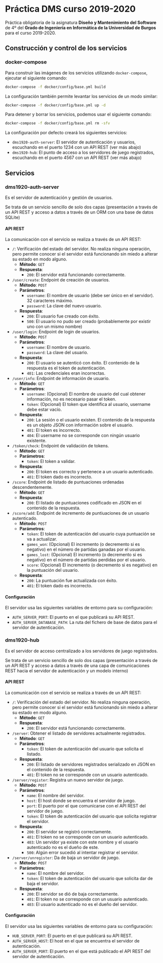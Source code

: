 # Práctica DMS curso 2019-2020

Práctica obligatoria de la asignatura **Diseño y Mantenimiento del Software** de 4º del **Grado de Ingeniería en Informática de la Universidad de Burgos** para el curso 2019-2020.

## Construcción y control de los servicios

### docker-compose

Para construir las imágenes de los servicios utilizando `docker-compose`, ejecutar el siguiente comando:

```bash
docker-compose -f docker/config/base.yml build
```

La configuración también permite levantar los servicios de un modo similar:

```bash
docker-compose -f docker/config/base.yml up -d
```

Para detener y borrar los servicios, podemos usar el siguiente comando:

```bash
docker-compose -f docker/config/base.yml rm -sfv
```

La configuración por defecto creará los siguientes servicios:

- `dms1920-auth-server`: El servidor de autenticación y usuarios, escuchando en el puerto 1234 con un API REST (ver más abajo)
- `dms1920-hub`: El punto de acceso a los servidores de juego registrados, escuchando en el puerto 4567 con un API REST (ver más abajo)

## Servicios

### dms1920-auth-server

Es el servidor de autenticación y gestión de usuarios.

Se trata de un servicio sencillo de solo dos capas (presentación a través de un API REST y acceso a datos a través de un ORM con una base de datos SQLite)

#### API REST

La comunicación con el servicio se realiza a través de un API REST:

- `/`: Verificación del estado del servidor. No realiza ninguna operación, pero permite conocer si el servidor está funcionando sin miedo a alterar su estado en modo alguno.
  - **Método**: `GET`
  - **Respuesta**:
    - `200`: El servidor está funcionando correctamente.
- `/user/create`: Endpoint de creación de usuarios.
  - **Método**: `POST`
  - **Parámetros**:
    - `username`: El nombre de usuario (debe ser único en el servidor). 32 caracteres máximo.
    - `password`: La clave del nuevo usuario.
  - **Respuesta**:
    - `200`: El usuario fue creado con éxito.
    - `500`: El usuario no pudo ser creado (probablemente por existir uno con un mismo nombre)
- `/user/login`: Endpoint de login de usuarios.
  - **Método**: `POST`
  - **Parámetros**:
    - `username`: El nombre de usuario.
    - `password`: La clave del usuario.
  - **Respuesta**:
    - `200`: El usuario se autenticó con éxito. El contenido de la respuesta es el token de autenticación.
    - `401`: Las credenciales eran incorrectas.
- `/user/info`: Endpoint de información de usuario.
  - **Método**: `GET`
  - **Parámetros**:
    - `username`: (Opcional) El nombre de usuario del cual obtener información, no es necesario pasar el token.
    - `token`: (Opcional) El token que identifica al usuario, username debe estar vacío.
  - **Respuesta**:
    - `200`: La sesión o el usuario existen. El contenido de la respuesta es un objeto JSON con información sobre el usuario.
    - `401`: El token es incorrecto.
    - `404`: El username no se corresponde con ningún usuario existente.
- `/token/check`: Endpoint de validación de tokens.
  - **Método**: `GET`
  - **Parámetros**:
    - `token`: El token a validar.
  - **Respuesta**:
    - `200`: El token es correcto y pertenece a un usuario autenticado.
    - `401`: El token dado es incorrecto.
- `/score`: Endpoint de listado de puntuaciones ordenadas descendentemente.
  - **Método**: `GET`
  - **Respuesta**:
    - `200`: El listado de puntuaciones codificado en JSON en el contenido de la respuesta.
- `/score/add`: Endpoint de incremento de puntiuaciones de un usuario autenticado.
  - **Método**: `POST`
  - **Parámetros**:
    - `token`: El token de autenticación del usuario cuya puntuación se va a actualizar.
    - `games_won`: (Opcional) El incremento (o decremento si es negativo) en el número de partidas ganadas por el usuario.
    - `games_lost`: (Opcional) El incremento (o decremento si es negativo) en el número de partidas perdidas por el usuario.
    - `score`: (Opcional) El incremento (o decremento si es negativo) en la puntuación del usuario.
  - **Respuesta**:
    - `200`: La puntuación fue actualizada con éxito.
    - `401`: El token dado es incorrecto.

#### Configuración

El servidor usa las siguientes variables de entorno para su configuración:

- `AUTH_SERVER_PORT`: El puerto en el que publicará su API REST.
- `AUTH_SERVER_DATABASE_PATH`: La ruta del fichero de base de datos para el servidor de autenticación.

### dms1920-hub

Es el servidor de acceso centralizado a los servidores de juego registrados.

Se trata de un servicio sencillo de solo dos capas (presentación a través de un API REST y acceso a datos a través de una capa de comunicaciones REST hacia el servidor de autenticación y un modelo interno)

#### API REST

La comunicación con el servicio se realiza a través de un API REST:

- `/`: Verificación del estado del servidor. No realiza ninguna operación, pero permite conocer si el servidor está funcionando sin miedo a alterar su estado en modo alguno.
  - **Método**: `GET`
  - **Respuesta**:
    - `200`: El servidor está funcionando correctamente.
- `/server`: Obtener el listado de servidores actualmente registrados.
  - **Método**: `GET`
  - **Parámetros**:
    - `token`: El token de autenticación del usuario que solicita el listado.
  - **Respuesta**:
    - `200`: El listado de servidores registrados serializado en JSON en el contenido de la respuesta.
    - `401`: El token no se corresponde con un usuario autenticado.
- `/server/register`: Registra un nuevo servidor de juego.
  - **Método**: `POST`
  - **Parámetros**:
    - `name`: El nombre del servidor.
    - `host`: El host donde se encuentra el servidor de juego.
    - `port`: El puerto por el que comunicarse con el API REST del servidor de juego.
    - `token`: El token de autenticación del usuario que solicita registrar el servidor.
  - **Respuesta**:
    - `200`: El servidor se registró correctamente.
    - `401`: El token no se corresponde con un usuario autenticado.
    - `403`: Un servidor ya existe con este nombre y el usuario autenticado no es el dueño de este.
    - `500`: Algún error sucedió al intentar registrar el servidor.
- `/server/unregister`: Da de baja un servidor de juego.
  - **Método**: `POST`
  - **Parámetros**:
    - `name`: El nombre del servidor.
    - `token`: El token de autenticación del usuario que solicita dar de baja el servidor.
  - **Respuesta**:
    - `200`: El servidor se dió de baja correctamente.
    - `401`: El token no se corresponde con un usuario autenticado.
    - `403`: El usuario autenticado no es el dueño del servidor.

#### Configuración

El servidor usa las siguientes variables de entorno para su configuración:

- `HUB_SERVER_PORT`: El puerto en el que publicará su API REST.
- `AUTH_SERVER_HOST`: El host en el que se encuentra el servidor de autenticación.
- `AUTH_SERVER_PORT`: El puerto en el que está publicado el API REST del servidor de autenticación.
